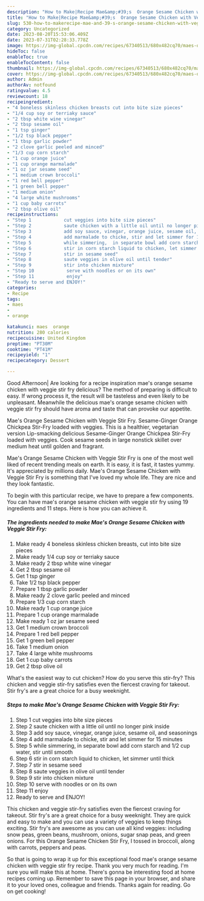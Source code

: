 ```yaml
---
description: "How to Make|Recipe Mae&amp;#39;s  Orange Sesame Chicken with Veggie Stir Fry {That is Simple"
title: "How to Make|Recipe Mae&amp;#39;s  Orange Sesame Chicken with Veggie Stir Fry {That is Simple"
slug: 530-how-to-makerecipe-mae-and-39-s-orange-sesame-chicken-with-veggie-stir-fry-that-is-simple
category: Uncategorized
date: 2023-08-20T15:53:06.409Z
date: 2023-07-31T02:28:33.778Z
image: https://img-global.cpcdn.com/recipes/67340513/680x482cq70/maes-orange-sesame-chicken-with-veggie-stir-fry-recipe-main-photo.jpg
hideToc: false
enableToc: true
enableTocContent: false
thumbnail: https://img-global.cpcdn.com/recipes/67340513/680x482cq70/maes-orange-sesame-chicken-with-veggie-stir-fry-recipe-main-photo.jpg
cover: https://img-global.cpcdn.com/recipes/67340513/680x482cq70/maes-orange-sesame-chicken-with-veggie-stir-fry-recipe-main-photo.jpg
author: Admin
authorAv: notfound
ratingvalue: 4.5
reviewcount: 18
recipeingredient:
- "4 boneless skinless chicken breasts cut into bite size pieces"
- "1/4 cup soy or terriaky sauce"
- "2 tbsp white wine vinegar"
- "2 tbsp sesame oil"
- "1 tsp ginger"
- "1/2 tsp black pepper"
- "1 tbsp garlic powder"
- "2 clove garlic peeled and minced"
- "1/3 cup corn starch"
- "1 cup orange juice"
- "1 cup orange marmalade"
- "1 oz jar sesame seed"
- "1 medium crown broccoli"
- "1 red bell pepper"
- "1 green bell pepper"
- "1 medium onion"
- "4 large white mushrooms"
- "1 cup baby carrots"
- "2 tbsp olive oil"
recipeinstructions:
- "Step 1            cut veggies into bite size pieces"
- "Step 2            saute chicken with a little oil until no longer pink inside"
- "Step 3            add soy sauce, vinegar, orange juice, sesame oil, and seasonings"
- "Step 4            add marmalade to chicke, stir and let simmer for 15 minutes"
- "Step 5            while simmering,  in separate bowl add corn starch and 1/2 cup water, stir until smooth"
- "Step 6            stir in corn starch liquid to chicken, let simmer until thick"
- "Step 7            stir in sesame seed"
- "Step 8            saute veggies in olive oil until tender"
- "Step 9            stir into chicken mixture"
- "Step 10            serve with noodles or on its own"
- "Step 11            enjoy"
- "Ready to serve and ENJOY!"
categories:
- Recipe
tags:
- maes
- 
- orange

katakunci: maes  orange 
nutrition: 280 calories
recipecuisine: United Kingdom
preptime: "PT30M"
cooktime: "PT41M"
recipeyield: "1"
recipecategory: Dessert

---
```



Good Afternoon| Are looking for a recipe inspiration mae&#39;s  orange sesame chicken with veggie stir fry delicious? The method of preparing is difficult to easy. If wrong process it, the result will be tasteless and even likely to be unpleasant. Meanwhile the delicious mae&#39;s  orange sesame chicken with veggie stir fry should have aroma and taste that can provoke our appetite.





Mae&#39;s Orange Sesame Chicken with Veggie Stir Fry. Sesame-Ginger Orange Chickpea Stir-Fry loaded with veggies. This is a healthier, vegetarian version Lip-smacking delicious Sesame-Ginger Orange Chickpea Stir-Fry loaded with veggies. Cook sesame seeds in large nonstick skillet over medium heat until golden and fragrant.

Mae&#39;s  Orange Sesame Chicken with Veggie Stir Fry is one of the most well liked of recent trending meals on earth. It is easy, it is fast, it tastes yummy. It's appreciated by millions daily. Mae&#39;s  Orange Sesame Chicken with Veggie Stir Fry is something that I've loved my whole life. They are nice and they look fantastic.


To begin with this particular recipe, we have to prepare a few components. You can have mae&#39;s  orange sesame chicken with veggie stir fry using 19 ingredients and 11 steps. Here is how you can achieve it.

<!--inarticleads1-->

##### The ingredients needed to make Mae&#39;s  Orange Sesame Chicken with Veggie Stir Fry:

1. Make ready 4 boneless skinless chicken breasts, cut into bite size pieces
1. Make ready 1/4 cup soy or terriaky sauce
1. Make ready 2 tbsp white wine vinegar
1. Get 2 tbsp sesame oil
1. Get 1 tsp ginger
1. Take 1/2 tsp black pepper
1. Prepare 1 tbsp garlic powder
1. Make ready 2 clove garlic peeled and minced
1. Prepare 1/3 cup corn starch
1. Make ready 1 cup orange juice
1. Prepare 1 cup orange marmalade
1. Make ready 1 oz jar sesame seed
1. Get 1 medium crown broccoli
1. Prepare 1 red bell pepper
1. Get 1 green bell pepper
1. Take 1 medium onion
1. Take 4 large white mushrooms
1. Get 1 cup baby carrots
1. Get 2 tbsp olive oil


What&#39;s the easiest way to cut chicken? How do you serve this stir-fry? This chicken and veggie stir-fry satisfies even the fiercest craving for takeout. Stir fry&#39;s are a great choice for a busy weeknight. 

<!--inarticleads2-->

##### Steps to make Mae&#39;s  Orange Sesame Chicken with Veggie Stir Fry:

1. Step 1            cut veggies into bite size pieces
1. Step 2            saute chicken with a little oil until no longer pink inside
1. Step 3            add soy sauce, vinegar, orange juice, sesame oil, and seasonings
1. Step 4            add marmalade to chicke, stir and let simmer for 15 minutes
1. Step 5            while simmering,  in separate bowl add corn starch and 1/2 cup water, stir until smooth
1. Step 6            stir in corn starch liquid to chicken, let simmer until thick
1. Step 7            stir in sesame seed
1. Step 8            saute veggies in olive oil until tender
1. Step 9            stir into chicken mixture
1. Step 10            serve with noodles or on its own
1. Step 11            enjoy
1. Ready to serve and ENJOY!

This chicken and veggie stir-fry satisfies even the fiercest craving for takeout. Stir fry&#39;s are a great choice for a busy weeknight. They are quick and easy to make and you can use a variety of veggies to keep things exciting. Stir fry&#39;s are awesome as you can use all kind veggies: including snow peas, green beans, mushroom, onions, sugar snap peas, and green onions. For this Orange Sesame Chicken Stir Fry, I tossed in broccoli, along with carrots, peppers and peas. 

So that is going to wrap it up for this exceptional food mae&#39;s  orange sesame chicken with veggie stir fry recipe. Thank you very much for reading. I'm sure you will make this at home. There's gonna be interesting food at home recipes coming up. Remember to save this page in your browser, and share it to your loved ones, colleague and friends. Thanks again for reading. Go on get cooking!
